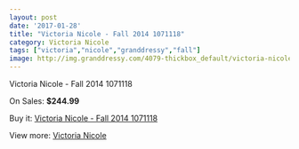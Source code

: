 ```yaml
---
layout: post
date: '2017-01-28'
title: "Victoria Nicole - Fall 2014 1071118"
category: Victoria Nicole
tags: ["victoria","nicole","granddressy","fall"]
image: http://img.granddressy.com/4079-thickbox_default/victoria-nicole-fall-2014-1071118.jpg
---
```

Victoria Nicole - Fall 2014 1071118

On Sales: **$244.99**
<a href="https://www.granddressy.com/en/victoria-nicole/3450-victoria-nicole-fall-2014-1071118.html"><amp-img layout="responsive" width="600" height="600" src="//img.granddressy.com/4079-thickbox_default/victoria-nicole-fall-2014-1071118.jpg" alt="Victoria Nicole - Fall 2014 1071118 0" /></a>

Buy it: [Victoria Nicole - Fall 2014 1071118](https://www.granddressy.com/en/victoria-nicole/3450-victoria-nicole-fall-2014-1071118.html "Victoria Nicole - Fall 2014 1071118")

View more: [Victoria Nicole](https://www.granddressy.com/en/180-victoria-nicole "Victoria Nicole")